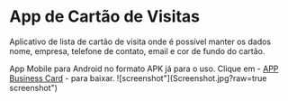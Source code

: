 # App de Cartão de Visitas

Aplicativo de lista de cartão de visita onde é possível manter os dados nome, empresa, telefone de contato, email e cor de fundo do cartão.

App Mobile para Android no formato APK já para o uso.
Clique em - [APP Business Card](https://github.com/Hyagocolares/Business-Card-App/blob/master/Business%20Card.apk) - para baixar.
![screenshot"](Screenshot.jpg?raw=true screenshot") 
